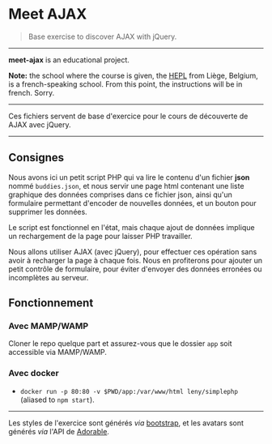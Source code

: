 # Meet AJAX

> Base exercise to discover AJAX with jQuery.

* * *

**meet-ajax** is an educational project.

**Note:** the school where the course is given, the [HEPL](http://www.provincedeliege.be/hauteecole) from Liège, Belgium, is a french-speaking school. From this point, the instructions will be in french. Sorry.

* * *

Ces fichiers servent de base d'exercice pour le cours de découverte de AJAX avec jQuery.

* * *

## Consignes

Nous avons ici un petit script PHP qui va lire le contenu d'un fichier **json** nommé `buddies.json`, et nous servir une page html contenant une liste graphique des données comprises dans ce fichier json, ainsi qu'un formulaire permettant d'encoder de nouvelles données, et un bouton pour supprimer les données.

Le script est fonctionnel en l'état, mais chaque ajout de données implique un rechargement de la page pour laisser PHP travailler.

Nous allons utiliser AJAX (avec jQuery), pour effectuer ces opération sans avoir à recharger la page à chaque fois. Nous en profiterons pour ajouter un petit contrôle de formulaire, pour éviter d'envoyer des données erronées ou incomplètes au serveur.

## Fonctionnement

### Avec MAMP/WAMP

Cloner le repo quelque part et assurez-vous que le dossier `app` soit accessible via MAMP/WAMP.

### Avec docker

* `docker run -p 80:80 -v $PWD/app:/var/www/html leny/simplephp` (aliased to `npm start`).

* * *

Les styles de l'exercice sont générés _via_ [bootstrap](http://getbootstrap.com), et les avatars sont générés _via_ l'API de [Adorable](http://adorable.io/).
